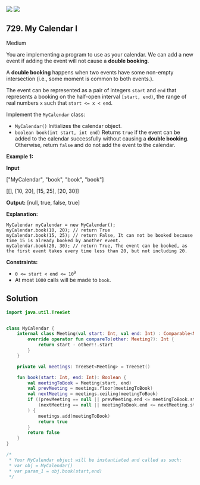 [![](https://img.shields.io/github/stars/javadev/LeetCode-in-Kotlin?label=Stars&style=flat-square)](https://github.com/javadev/LeetCode-in-Kotlin)
[![](https://img.shields.io/github/forks/javadev/LeetCode-in-Kotlin?label=Fork%20me%20on%20GitHub%20&style=flat-square)](https://github.com/javadev/LeetCode-in-Kotlin/fork)

## 729\. My Calendar I

Medium

You are implementing a program to use as your calendar. We can add a new event if adding the event will not cause a **double booking**.

A **double booking** happens when two events have some non-empty intersection (i.e., some moment is common to both events.).

The event can be represented as a pair of integers `start` and `end` that represents a booking on the half-open interval `[start, end)`, the range of real numbers `x` such that `start <= x < end`.

Implement the `MyCalendar` class:

*   `MyCalendar()` Initializes the calendar object.
*   `boolean book(int start, int end)` Returns `true` if the event can be added to the calendar successfully without causing a **double booking**. Otherwise, return `false` and do not add the event to the calendar.

**Example 1:**

**Input**

["MyCalendar", "book", "book", "book"]

[[], [10, 20], [15, 25], [20, 30]]

**Output:** [null, true, false, true]

**Explanation:**

    MyCalendar myCalendar = new MyCalendar(); 
    myCalendar.book(10, 20); // return True 
    myCalendar.book(15, 25); // return False, It can not be booked because time 15 is already booked by another event. 
    myCalendar.book(20, 30); // return True, The event can be booked, as the first event takes every time less than 20, but not including 20.

**Constraints:**

*   <code>0 <= start < end <= 10<sup>9</sup></code>
*   At most `1000` calls will be made to `book`.

## Solution

```kotlin
import java.util.TreeSet


class MyCalendar {
    internal class Meeting(val start: Int, val end: Int) : Comparable<Meeting?> {
        override operator fun compareTo(other: Meeting?): Int {
            return start - other!!.start
        }
    }

    private val meetings: TreeSet<Meeting> = TreeSet()

    fun book(start: Int, end: Int): Boolean {
        val meetingToBook = Meeting(start, end)
        val prevMeeting = meetings.floor(meetingToBook)
        val nextMeeting = meetings.ceiling(meetingToBook)
        if ((prevMeeting == null || prevMeeting.end <= meetingToBook.start) &&
            (nextMeeting == null || meetingToBook.end <= nextMeeting.start)
        ) {
            meetings.add(meetingToBook)
            return true
        }
        return false
    }
}

/*
 * Your MyCalendar object will be instantiated and called as such:
 * var obj = MyCalendar()
 * var param_1 = obj.book(start,end)
 */
```